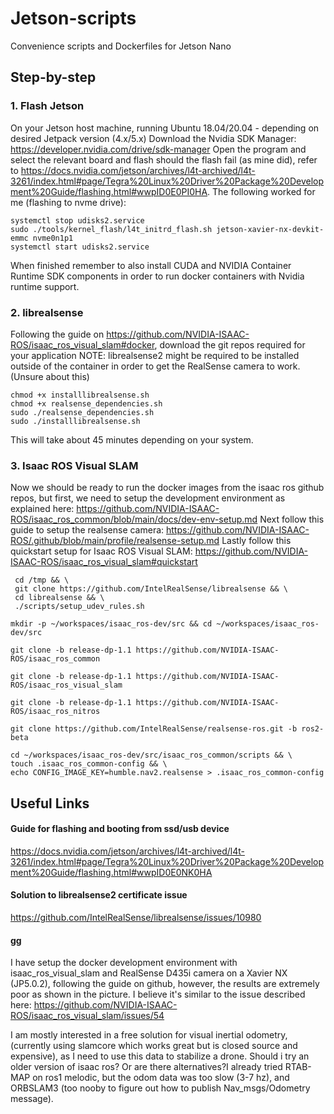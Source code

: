 # Jetson-scripts
Convenience scripts and Dockerfiles for Jetson Nano

## Step-by-step
### 1. Flash Jetson
On your Jetson host machine, running Ubuntu 18.04/20.04 - depending on desired Jetpack version (4.x/5.x)
Download the Nvidia SDK Manager: https://developer.nvidia.com/drive/sdk-manager
Open the program and select the relevant board and flash
should the flash fail (as mine did), refer to https://docs.nvidia.com/jetson/archives/l4t-archived/l4t-3261/index.html#page/Tegra%20Linux%20Driver%20Package%20Development%20Guide/flashing.html#wwpID0E0PI0HA.
The following worked for me (flashing to nvme drive):
```
systemctl stop udisks2.service
sudo ./tools/kernel_flash/l4t_initrd_flash.sh jetson-xavier-nx-devkit-emmc nvme0n1p1
systemctl start udisks2.service
```
When finished remember to also install CUDA and NVIDIA Container Runtime SDK components in order to run docker containers with Nvidia runtime support.

### 2. librealsense
Following the guide on https://github.com/NVIDIA-ISAAC-ROS/isaac_ros_visual_slam#docker, download the git repos required for your application
NOTE: librealsense2 might be required to be installed outside of the container in order to get the RealSense camera to work. (Unsure about this)
``` 
chmod +x installlibrealsense.sh
chmod +x realsense_dependencies.sh
sudo ./realsense_dependencies.sh
sudo ./installlibrealsense.sh
```
This will take about 45 minutes depending on your system.

### 3. Isaac ROS Visual SLAM
Now we should be ready to run the docker images from the isaac ros github repos, but first, we need to setup the development environment as explained here: https://github.com/NVIDIA-ISAAC-ROS/isaac_ros_common/blob/main/docs/dev-env-setup.md
Next follow this guide to setup the realsense camera: https://github.com/NVIDIA-ISAAC-ROS/.github/blob/main/profile/realsense-setup.md
Lastly follow this quickstart setup for Isaac ROS Visual SLAM: https://github.com/NVIDIA-ISAAC-ROS/isaac_ros_visual_slam#quickstart


```
 cd /tmp && \
 git clone https://github.com/IntelRealSense/librealsense && \
 cd librealsense && \
 ./scripts/setup_udev_rules.sh
```

```
mkdir -p ~/workspaces/isaac_ros-dev/src && cd ~/workspaces/isaac_ros-dev/src
```
```
git clone -b release-dp-1.1 https://github.com/NVIDIA-ISAAC-ROS/isaac_ros_common
```
```
git clone -b release-dp-1.1 https://github.com/NVIDIA-ISAAC-ROS/isaac_ros_visual_slam
```
```
git clone -b release-dp-1.1 https://github.com/NVIDIA-ISAAC-ROS/isaac_ros_nitros
```
```
git clone https://github.com/IntelRealSense/realsense-ros.git -b ros2-beta
```

```
cd ~/workspaces/isaac_ros-dev/src/isaac_ros_common/scripts && \
touch .isaac_ros_common-config && \
echo CONFIG_IMAGE_KEY=humble.nav2.realsense > .isaac_ros_common-config
```
## Useful Links

#### Guide for flashing and booting from ssd/usb device
https://docs.nvidia.com/jetson/archives/l4t-archived/l4t-3261/index.html#page/Tegra%20Linux%20Driver%20Package%20Development%20Guide/flashing.html#wwpID0E0NK0HA

#### Solution to librealsense2 certificate issue
https://github.com/IntelRealSense/librealsense/issues/10980

#### gg

I have setup the docker development environment with isaac_ros_visual_slam and RealSense D435i camera on a Xavier NX (JP5.0.2), following the guide on github, however, the results are extremely poor as shown in the picture. 
I believe it's similar to the issue described here: https://github.com/NVIDIA-ISAAC-ROS/isaac_ros_visual_slam/issues/54


I am mostly interested in a free solution for visual inertial odometry, (currently using slamcore which works great but is closed source and expensive), as I need to use this data to stabilize a drone. Should i try an older version of isaac ros? Or are there alternatives?I already tried RTAB-MAP on ros1 melodic, but the odom data was too slow (3-7 hz), and ORBSLAM3 (too nooby to figure out how to publish Nav_msgs/Odometry message).
